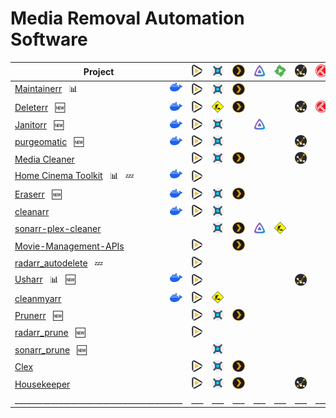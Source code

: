 # Media Removal Automation Software
| Project                                                                                                                                               | ![radarr](assets/radarr.svg) | ![sonarr](assets/sonarr.svg)             | ![plex](assets/plex.svg) | ![jellyfin](assets/jellyfin.svg) | ![emby](assets/emby.svg)                 | ![tautulli](assets/tautulli.svg) | ![trakt](assets/trakt.svg) | ![overseerr](assets/overseerr.svg) | ![jellyseerr](assets/jellyseerr.svg) | ![qbittorrent](assets/qbittorrent.svg)   | ![transmission](assets/transmission.svg) | Role                                                                  | Saltbox Compose             |
|-------------------------------------------------------------------------------------------------------------------------------------------------------|------------------------------|------------------------------------------|--------------------------|----------------------------------|------------------------------------------|----------------------------------|----------------------------|------------------------------------|--------------------------------------|------------------------------------------|------------------------------------------|-----------------------------------------------------------------------|-----------------------------|
| [Maintainerr](https://github.com/jorenn92/Maintainerr) &nbsp; 📊 <img align="right" height="14" src="assets/docker.svg">                              | ![radarr](assets/radarr.svg) | ![sonarr](assets/sonarr.svg)             | ![plex](assets/plex.svg) |                                  |                                          |                                  |                            | ![overseerr](assets/overseerr.svg) |                                      |                                          |                                          | [🔗](https://github.com/saltyorg/Sandpit/tree/main/roles/maintainerr) |                             |
| [Deleterr](https://github.com/rfsbraz/deleterr) &nbsp; 🆕                  <img align="right" height="14" src="assets/docker.svg"/>                   | ![radarr](assets/radarr.svg) | ![construction](assets/construction.svg) | ![plex](assets/plex.svg) |                                  |                                          | ![tautulli](assets/tautulli.svg) | ![trakt](assets/trakt.svg) |                                    |                                      |                                          |                                          |                                                                       |                             |
| [Janitorr](https://github.com/Schaka/janitorr) &nbsp; 🆕                            <img align="right" height="14" src="assets/docker.svg">           | ![radarr](assets/radarr.svg) | ![sonarr](assets/sonarr.svg)             |                          | ![jellyfin](assets/jellyfin.svg) |                                          |                                  |                            |                                    | ![jellyseerr](assets/jellyseerr.svg) | ![construction](assets/construction.svg) | ![construction](assets/construction.svg) |                                                                       |                             |
| [purgeomatic](https://github.com/ASK-ME-ABOUT-LOOM/purgeomatic) &nbsp; 🆕           <img align="right" height="14" src="assets/docker.svg">           | ![radarr](assets/radarr.svg) | ![sonarr](assets/sonarr.svg)             |                          |                                  |                                          | ![tautulli](assets/tautulli.svg) |                            | ![overseerr](assets/overseerr.svg) |                                      |                                          |                                          |                                                                       |                             |
| [Media Cleaner](https://github.com/Supergamer1337/media-cleaner)                                                                                      | ![radarr](assets/radarr.svg) | ![sonarr](assets/sonarr.svg)             | ![plex](assets/plex.svg) |                                  |                                          | ![tautulli](assets/tautulli.svg) |                            | ![overseerr](assets/overseerr.svg) |                                      |                                          |                                          |                                                                       |                             |
| [Home Cinema Toolkit](https://github.com/luluhoc/home-cinema-toolkit) &nbsp; 📊 &nbsp; 💤     <img align="right" height="14" src="assets/docker.svg"> | ![radarr](assets/radarr.svg) |                                          |                          |                                  |                                          |                                  |                            |                                    |                                      |                                          |                                          |                                                                       |                             |
| [Eraserr](https://github.com/everettsouthwick/Eraserr) &nbsp; 🆕                    <img align="right" height="14" src="assets/docker.svg">           | ![radarr](assets/radarr.svg) | ![sonarr](assets/sonarr.svg)             | ![plex](assets/plex.svg) |                                  |                                          |                                  |                            | ![overseerr](assets/overseerr.svg) |                                      |                                          |                                          |                                                                       |                             |
| [cleanarr](https://github.com/hrenard/cleanarr)                          <img align="right" height="14" src="assets/docker.svg">                      | ![radarr](assets/radarr.svg) | ![sonarr](assets/sonarr.svg)             |                          |                                  |                                          |                                  |                            |                                    |                                      |                                          |                                          |                                                                       |                             |
| [sonarr-plex-cleaner](https://github.com/antifuchs/sonarr-plex-cleaner)                                                                               |                              | ![sonarr](assets/sonarr.svg)             | ![plex](assets/plex.svg) | ![jellyfin](assets/jellyfin.svg) | ![construction](assets/construction.svg) |                                  |                            |                                    |                                      |                                          |                                          |                                                                       |                             |
| [Movie-Management-APIs](https://github.com/Shadow229/Server-API-Calls)                                                                                | ![radarr](assets/radarr.svg) |                                          | ![plex](assets/plex.svg) |                                  |                                          |                                  |                            | ![overseerr](assets/overseerr.svg) |                                      |                                          |                                          |                                                                       |                             |
| [radarr_autodelete](https://github.com/JCSynthTux/radarr_autodelete) &nbsp; 💤                                                                        | ![radarr](assets/radarr.svg) |                                          |                          |                                  |                                          |                                  |                            |                                    |                                      |                                          |                                          |                                                                       |                             |
| [Usharr](https://github.com/nicholasodonnell/usharr) &nbsp; 📊 &nbsp; 🆕                     <img align="right" height="14" src="assets/docker.svg">  | ![radarr](assets/radarr.svg) |                                          |                          |                                  |                                          | ![tautulli](assets/tautulli.svg) |                            |                                    |                                      |                                          |                                          |                                                                       |                             |
| [cleanmyarr](https://github.com/navilg/cleanmyarr)                       <img align="right" height="14" src="assets/docker.svg">                      | ![radarr](assets/radarr.svg) | ![construction](assets/construction.svg) |                          |                                  |                                          |                                  |                            |                                    |                                      |                                          |                                          |                                                                       |                             |
| [Prunerr](https://github.com/JakeLunn/prunerr) &nbsp; 🆕                                                                                              | ![radarr](assets/radarr.svg) | ![sonarr](assets/sonarr.svg)             | ![plex](assets/plex.svg) |                                  |                                          |                                  |                            | ![overseerr](assets/overseerr.svg) |                                      |                                          |                                          |                                                                       |                             |
| [radarr_prune](https://github.com/marc0janssen/radarr_prune) &nbsp; 🆕                                                                                | ![radarr](assets/radarr.svg) |                                          |                          |                                  |                                          |                                  |                            |                                    |                                      |                                          |                                          |                                                                       |                             |
| [sonarr_prune](https://github.com/marc0janssen/sonarr_prune) &nbsp; 🆕                                                                                |                              | ![sonarr](assets/sonarr.svg)             |                          |                                  |                                          |                                  |                            |                                    |                                      |                                          |                                          |                                                                       |                             |
| [Clex](https://github.com/NCRoxas/clex)                                                                                                               | ![radarr](assets/radarr.svg) | ![sonarr](assets/sonarr.svg)             | ![plex](assets/plex.svg) |                                  |                                          |                                  |                            |                                    |                                      |                                          |                                          |                                                                       |                             |
| [Housekeeper](https://github.com/mattburchett/Housekeeper)                                                                                            | ![radarr](assets/radarr.svg) | ![sonarr](assets/sonarr.svg)             | ![plex](assets/plex.svg) |                                  |                                          | ![tautulli](assets/tautulli.svg) |                            |                                    |                                      |                                          |                                          |                                                                       |                             |
| __________________________________________                                                                                                            | ___                          | ___                                      | ___                      | ___                              | ___                                      | ___                              | ___                        | ___                                | ___                                  | ___                                      | ___                                      |                                                                       | ___________________________ |